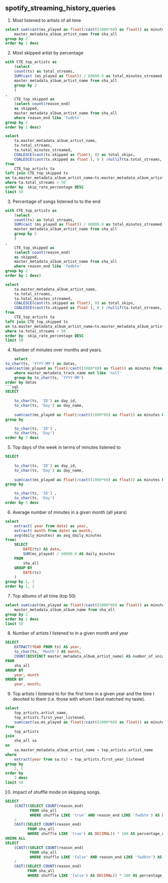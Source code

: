 
## spotify_streaming_history_queries

 
1. Most listened to artists of all time

``` sql
select sum(cast(ms_played as float)/cast((1000*60) as float)) as minutes,  
	master_metadata_album_artist_name from sha_all
group by 2
order by 1 desc
```


2. Most skipped artist by percentage
```sql
with CTE_top_artists as	
	(select 
	count(ts) as total_streams,
	SUM(cast (ms_played as float)) / 60000.0 as total_minutes_streamed,
	master_metadata_album_artist_name from sha_all
	group by 3
	)
,
	CTE_top_skipped as
	(select count(reason_end)
	as skipped, 
	master_metadata_album_artist_name from sha_all
	where reason_end like 'fwdbtn'
group by 2
order by 1 desc)

select 
	ta.master_metadata_album_artist_name, 
	ta.total_streams, 
	ta.total_minutes_streamed,
	COALESCE(cast(ts.skipped as float), 0) as total_skips,
	COALESCE(cast(ts.skipped as float ), 0 ) /nullif(ta.total_streams, 0 ) * 100 as skip_rate_percentage
from 
	CTE_top_artists ta
left join CTE_top_skipped ts
on ta.master_metadata_album_artist_name=ts.master_metadata_album_artist_name
where ta.total_streams > 50
order by  skip_rate_percentage DESC
limit 50
```


3. Percentage of songs listened to to the end
``` sql
with CTE_top_artists as	
	(select 
	count(ts) as total_streams,
	SUM(cast (ms_played as float)) / 60000.0 as total_minutes_streamed,
	master_metadata_album_artist_name from sha_all
	group by 3
	)
,
	CTE_top_skipped as
	(select count(reason_end)
	as skipped, 
	master_metadata_album_artist_name from sha_all
	where reason_end like 'fwdbtn'
group by 2
order by 1 desc)

select 
	ta.master_metadata_album_artist_name, 
	ta.total_streams, 
	ta.total_minutes_streamed,
	COALESCE(cast(ts.skipped as float), 0) as total_skips,
	COALESCE(cast(ts.skipped as float ), 0 ) /nullif(ta.total_streams, 0 ) * 100 as skip_rate_percentage
from 
	CTE_top_artists ta
left join CTE_top_skipped ts
on ta.master_metadata_album_artist_name=ts.master_metadata_album_artist_name
where ta.total_streams > 50
order by  skip_rate_percentage DESC
limit 50
```

4. Number of minutes over months and years.
```sql
	select 
to_char(ts, 'YYYY-MM') as datas, 
sum(cast(ms_played as float)/cast((1000*60) as float)) as minutes from sha_all
	where master_metadata_track_name not like 'null'
	group by to_char(ts, 'YYYY-MM')
order by datas
```sql
SELECT 
	 
	to_char(ts, 'ID') as day_id,
	to_char(ts, 'Day') as day_name,
	
	sum(cast(ms_played as float)/cast((1000*60) as float)) as minutes FROM sha_all
group by 

	to_char(ts, 'ID') ,
	to_char(ts, 'Day')
order by 3 desc
```

5. Top days of the week in terms of minutes listened to
```sql
SELECT 
	 
	to_char(ts, 'ID') as day_id,
	to_char(ts, 'Day') as day_name,
	
	sum(cast(ms_played as float)/cast((1000*60) as float)) as minutes FROM sha_all
group by 

	to_char(ts, 'ID') ,
	to_char(ts, 'Day')
order by 3 desc
```

6. Average number of minutes in a given month (all years)
```sql
select 
	extract( year from date) as year,
	extract( month from date) as month,
	avg(daily_minutes) as avg_daily_minutes
from(
	SELECT
        DATE(ts) AS date,
        SUM(ms_played) / 60000.0 AS daily_minutes
    FROM
        sha_all
    GROUP BY
        DATE(ts)
	) 
group by 1, 2
order by 1, 2
```
7. Top albums of all time (top 50)
```sql
select sum(cast(ms_played as float)/cast((1000*60) as float)) as minutes,  
	master_metadata_album_album_name from sha_all
group by 2
order by 1 desc
limit 50
```
8. Number of artists I listened to in a given month and year
```sql
SELECT 
    EXTRACT(YEAR FROM ts) AS year,
    to_char(ts, 'Month') AS month,
    COUNT(DISTINCT master_metadata_album_artist_name) AS number_of_unique_artists
FROM 
    sha_all
GROUP BY 
    year, month
ORDER BY 
    year, month;
```
9. Top artists I listened to for the first time in a given year and the time I devoted to them (i.e. those with whom I best matched my taste).
```sql
select 
	top_artists.artist_name, 
	top_artists.first_year_listened, 
	sum(cast(sa.ms_played as float)/cast((1000*60) as float)) as minutes 
from 
	top_artists 
join 
	sha_all sa
on 
	sa.master_metadata_album_artist_name = top_artists.artist_name 
where 
	extract(year from sa.ts) = top_artists.first_year_listened 
group by 
	2, 1
order by 
	3 desc
limit 50
```

10. Impact of shuffle mode on skipping songs.
```sql
SELECT 
    (CAST((SELECT COUNT(reason_end) 
           FROM sha_all 
           WHERE shuffle LIKE 'true' AND reason_end LIKE 'fwdbtn') AS DECIMAL) 
    / 
    CAST((SELECT COUNT(reason_end) 
          FROM sha_all 
          WHERE shuffle LIKE 'true') AS DECIMAL)) * 100 AS percentage_of_fwdbtn, 'true' as shuffle
UNION ALL
SELECT 
    (CAST((SELECT COUNT(reason_end) 
           FROM sha_all 
           WHERE shuffle LIKE 'false' AND reason_end LIKE 'fwdbtn') AS DECIMAL) 
    / 
    CAST((SELECT COUNT(reason_end) 
          FROM sha_all 
          WHERE shuffle LIKE 'false') AS DECIMAL)) * 100 AS percentage_of_fwdbtn, 'false' as shuffle
```